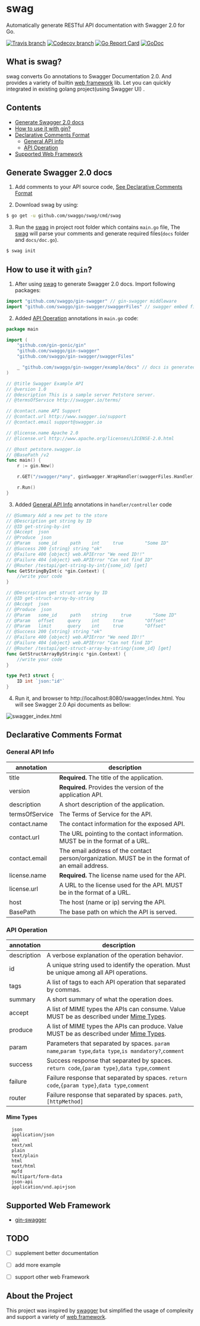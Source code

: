 # swag
Automatically generate RESTful API documentation with Swagger 2.0 for Go.

[![Travis branch](https://img.shields.io/travis/swaggo/swag/master.svg)](https://travis-ci.org/swaggo/swag)
[![Codecov branch](https://img.shields.io/codecov/c/github/swaggo/swag/master.svg)](https://codecov.io/gh/swaggo/swag)
[![Go Report Card](https://goreportcard.com/badge/github.com/swaggo/swag)](https://goreportcard.com/report/github.com/swaggo/swag)
[![GoDoc](https://godoc.org/github.com/swaggo/swagg?status.svg)](https://godoc.org/github.com/swaggo/swag)
 
## What is swag?
swag converts Go annotations to Swagger Documentation 2.0. And provides a variety of builtin [web framework](#supported-web-framework) lib. Let you can quickly integrated in existing golang project(using Swagger UI) .

## Contents
- [Generate Swagger 2.0 docs](#generate-swagger-20-docs)
- [How to use it with gin?](#how-to-use-it-with-gin)
- [Declarative Comments Format](#declarative-comments-format)
  - [General API info](#general-api-info)
  - [API Operation](#api-operation)
- [Supported Web Framework](#supported-web-framework)


## Generate Swagger 2.0 docs
1. Add comments to your API source code, [See Declarative Comments Format](#declarative-comments-format)

2. Download swag by using:
```sh
$ go get -u github.com/swaggo/swag/cmd/swag
```
3. Run the [swag](#generate-swagger-20-docs) in project root folder which contains `main.go` file, The [swag](#generate-swagger-20-docs) will parse your comments and generate required files(`docs` folder and `docs/doc.go`).
```sh
$ swag init
```

## How to use it with `gin`? 
1. After using [swag](#generate-swagger-20-docs) to generate Swagger 2.0 docs. Import following packages:
```go
import "github.com/swaggo/gin-swagger" // gin-swagger middleware
import "github.com/swaggo/gin-swagger/swaggerFiles" // swagger embed files

```

2. Added [API Operation](#api-operation) annotations in `main.go` code:
```go
package main

import (
	"github.com/gin-gonic/gin"
	"github.com/swaggo/gin-swagger"
	"github.com/swaggo/gin-swagger/swaggerFiles"

	_ "github.com/swaggo/gin-swagger/example/docs" // docs is generated by Swag CLI, you have to import it.
)

// @title Swagger Example API
// @version 1.0
// @description This is a sample server Petstore server.
// @termsOfService http://swagger.io/terms/

// @contact.name API Support
// @contact.url http://www.swagger.io/support
// @contact.email support@swagger.io

// @license.name Apache 2.0
// @license.url http://www.apache.org/licenses/LICENSE-2.0.html

// @host petstore.swagger.io
// @BasePath /v2
func main() {
	r := gin.New()

	r.GET("/swagger/*any", ginSwagger.WrapHandler(swaggerFiles.Handler))

	r.Run()
}
```

3. Added [General API Info](#api-operation) annotations in `handler/controller` code
``` go 
// @Summary Add a new pet to the store
// @Description get string by ID
// @ID get-string-by-int
// @Accept  json
// @Produce  json
// @Param   some_id     path    int     true        "Some ID"
// @Success 200 {string} string	"ok"
// @Failure 400 {object} web.APIError "We need ID!!"
// @Failure 404 {object} web.APIError "Can not find ID"
// @Router /testapi/get-string-by-int/{some_id} [get]
func GetStringByInt(c *gin.Context) {
	//write your code
}

// @Description get struct array by ID
// @ID get-struct-array-by-string
// @Accept  json
// @Produce  json
// @Param   some_id     path    string     true        "Some ID"
// @Param   offset     query    int     true        "Offset"
// @Param   limit      query    int     true        "Offset"
// @Success 200 {string} string	"ok"
// @Failure 400 {object} web.APIError "We need ID!!"
// @Failure 404 {object} web.APIError "Can not find ID"
// @Router /testapi/get-struct-array-by-string/{some_id} [get]
func GetStructArrayByString(c *gin.Context) {
	//write your code
}

type Pet3 struct {
	ID int `json:"id"`
}

```

4. Run it, and browser to http://localhost:8080/swagger/index.html. You will see Swagger 2.0 Api documents as bellow:

![swagger_index.html](https://user-images.githubusercontent.com/8943871/31943004-dd08a10e-b88c-11e7-9e77-19d2c759a586.png)



## Declarative Comments Format

### General API Info
| annotation         | description                                                                                               | 
|--------------------|-----------------------------------------------------------------------------------------------------------|
| title              | **Required.** The title of the application.                                                               |
| version            | **Required.** Provides the version of the application API.                                                |
| description        | A short description of the application.                                                                   |
| termsOfService     | The Terms of Service for the API.                                                                         |
| contact.name       | The contact information for the exposed API.                                                              |
| contact.url        | The URL pointing to the contact information. MUST be in the format of a URL.                              |
| contact.email      | The email address of the contact person/organization. MUST be in the format of an email address.          |
| license.name       | **Required.** The license name used for the API.                                                          |
| license.url        | A URL to the license used for the API. MUST be in the format of a URL.                                    |
| host               | The host (name or ip) serving the API.                                                                    |
| BasePath           | The base path on which the API is served.                                                                 |


### API Operation
| annotation         | description                                                                                               | 
|--------------------|-----------------------------------------------------------------------------------------------------------|
| description        | A verbose explanation of the operation behavior.                                                          |
| id                 | A unique string used to identify the operation. Must be unique among all API operations.                  |
| tags               | A list of tags to each API operation that separated by commas.                                            |
| summary            | A short summary of what the operation does.                                                               |
| accept             | A list of MIME types the APIs can consume. Value MUST be as described under [Mime Types](#mime-types).                             |
| produce            | A list of MIME types the APIs can produce. Value MUST be as described under [Mime Types](#mime-types).                         |
| param              | Parameters that separated by spaces. `param name`,`param type`,`data type`,`is mandatory?`,`comment`      | 
| success            | Success response that separated by spaces. `return code`,`{param type}`,`data type`,`comment`             | 
| failure            | Failure response that separated by spaces. `return code`,`{param type}`,`data type`,`comment`             | 
| router             | Failure response that separated by spaces. `path`,`[httpMethod]`                                          | 

#### Mime Types
```
  json
  application/json
  xml
  text/xml
  plain
  text/plain
  html
  text/html
  mpfd
  multipart/form-data
  json-api
  application/vnd.api+json
```

## Supported Web Framework
- [gin-swagger](http://github.com/swaggo/gin-swagger)

## TODO
- [ ] supplement better documentation
- [ ] add more example
- [ ] support other web Framework


## About the Project
This project was inspired by [swagger](https://raw.githubusercontent.com/yvasiyarov/swagger) but simplified the usage of complexity and support a variety of [web framework]((#supported-web-framework)).

